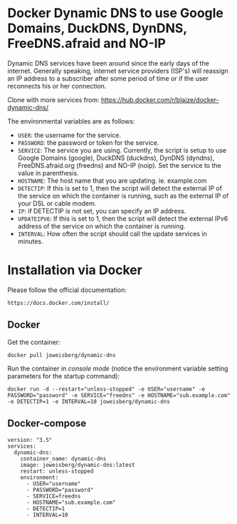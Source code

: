Docker Dynamic DNS to use Google Domains, DuckDNS, DynDNS, FreeDNS.afraid and NO-IP
============

Dynamic DNS services have been around since the early days of the internet. Generally speaking, internet service providers (ISP's) will reassign an IP address to a subscriber after some period of time or if the user reconnects his or her connection.

Clone with more services from: https://hub.docker.com/r/blaize/docker-dynamic-dns/

The environmental variables are as follows:
* `USER`: the username for the service.
* `PASSWORD`: the password or token for the service.
* `SERVICE`: The service you are using. Currently, the script is setup to use Google Domains (google), DuckDNS (duckdns), DynDNS (dyndns), FreeDNS.afraid.org (freedns) and NO-IP (noip). Set the service to the value in parenthesis.
* `HOSTNAME`: The host name that you are updating. ie. example.com
* `DETECTIP`: If this is set to 1, then the script will detect the external IP of the service on which the container is running, such as the external IP of your DSL or cable modem.
* `IP`: if DETECTIP is not set, you can specify an IP address.
* `UPDATEIPV6`: If this is set to 1, then the script will detect the external IPv6 address of the service on which the container is running.
* `INTERVAL`: How often the script should call the update services in minutes.

Installation via Docker
============

Please follow the official documentation:

    https://docs.docker.com/install/

Docker
---------------------

Get the container:

    docker pull joweisberg/dynamic-dns

Run the container in *console mode* (notice the environment variable setting parameters for the startup command):

    docker run -d --restart="unless-stopped" -e USER="username" -e PASSWORD="password" -e SERVICE="freedns" -e HOSTNAME="sub.example.com" -e DETECTIP=1 -e INTERVAL=10 joweisberg/dynamic-dns

Docker-compose
---------------------

    version: "3.5"
    services:
      dynamic-dns:
        container_name: dynamic-dns
        image: joweisberg/dynamic-dns:latest
        restart: unless-stopped
        environment:
          - USER="username"
          - PASSWORD="password"
          - SERVICE=freedns
          - HOSTNAME="sub.example.com"
          - DETECTIP=1
          - INTERVAL=10
